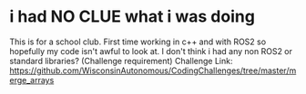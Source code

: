 # i had NO CLUE what i was doing
This is for a school club.
First time working in c++ and with ROS2 so hopefully my code isn't awful to look at.
I don't think i had any non ROS2 or standard libraries? (Challenge requirement)
Challenge Link: https://github.com/WisconsinAutonomous/CodingChallenges/tree/master/merge_arrays